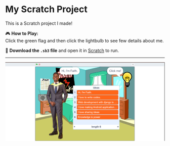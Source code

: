 # My Scratch Project

This is a Scratch project I made!

🎮 **How to Play:**  
Click the green flag and then click the lightbulb to see few details about me.

📁 **Download the `.sb3` file** and open it in [Scratch]([https://scratch.mit.edu/](https://scratch.mit.edu/projects/1166606946)) to run.

---

![Preview](preview.png)
